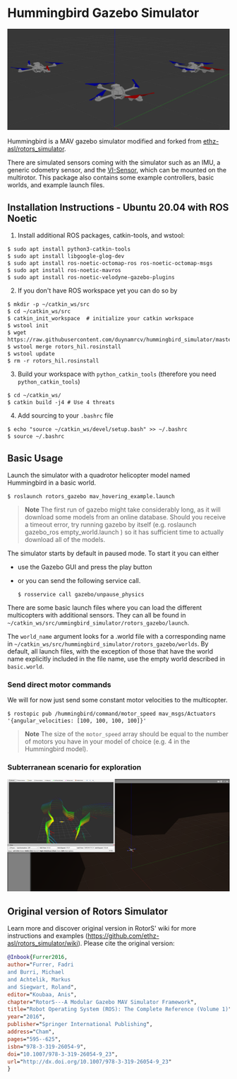 # Hummingbird Gazebo Simulator
![Alt text](image.png)

Hummingbird is a MAV gazebo simulator modified and forked from [ethz-asl/rotors_simulator](https://github.com/ethz-asl/rotors_simulator/).

There are simulated sensors coming with the simulator such as an IMU, a generic odometry sensor, and the [VI-Sensor](http://wiki.ros.org/vi_sensor), which can be mounted on the multirotor. This package also contains some example controllers, basic worlds, and example launch files.

## Installation Instructions - Ubuntu 20.04 with ROS Noetic

1. Install additional ROS packages, catkin-tools, and wstool:

```
$ sudo apt install python3-catkin-tools
$ sudo apt install libgoogle-glog-dev
$ sudo apt install ros-noetic-octomap-ros ros-noetic-octomap-msgs
$ sudo apt install ros-noetic-mavros
$ sudo apt install ros-noetic-velodyne-gazebo-plugins
```
2. If you don't have ROS workspace yet you can do so by

```
$ mkdir -p ~/catkin_ws/src
$ cd ~/catkin_ws/src
$ catkin_init_workspace  # initialize your catkin workspace
$ wstool init
$ wget https://raw.githubusercontent.com/duynamrcv/hummingbird_simulator/master/rotors_hil.rosinstall
$ wstool merge rotors_hil.rosinstall
$ wstool update
$ rm -r rotors_hil.rosinstall
```

3. Build your workspace with `python_catkin_tools` (therefore you need `python_catkin_tools`)

  ```
  $ cd ~/catkin_ws/
  $ catkin build -j4 # Use 4 threats
  ```

4. Add sourcing to your `.bashrc` file

  ```
  $ echo "source ~/catkin_ws/devel/setup.bash" >> ~/.bashrc
  $ source ~/.bashrc
  ```


## Basic Usage

Launch the simulator with a quadrotor helicopter model named Hummingbird in a basic world.

```
$ roslaunch rotors_gazebo mav_hovering_example.launch
```

> **Note** The first run of gazebo might take considerably long, as it will download some models from an online database. Should you receive a timeout error, try running gazebo by itself (e.g. roslaunch gazebo_ros empty_world.launch ) so it has sufficient time to actually download all of the models.

The simulator starts by default in paused mode. To start it you can either
 - use the Gazebo GUI and press the play button
 - or you can send the following service call.

   ```
   $ rosservice call gazebo/unpause_physics
   ```

There are some basic launch files where you can load the different multicopters with additional sensors. They can all be found in `~/catkin_ws/src/ummingbird_simulator/rotors_gazebo/launch`.

The `world_name` argument looks for a .world file with a corresponding name in `~/catkin_ws/src/hummingbird_simulator/rotors_gazebo/worlds`. By default, all launch files, with the exception of those that have the world name explicitly included in the file name, use the empty world described in `basic.world`.

### Send direct motor commands

We will for now just send some constant motor velocities to the multicopter.

```
$ rostopic pub /hummingbird/command/motor_speed mav_msgs/Actuators '{angular_velocities: [100, 100, 100, 100]}'
```

> **Note** The size of the `motor_speed` array should be equal to the number of motors you have in your model of choice (e.g. 4 in the Hummingbird model).

### Subterranean scenario for exploration 
![Alt text](image_map.png)

## Original version of Rotors Simulator
Learn more and discover original version in RotorS' wiki for more instructions and examples (https://github.com/ethz-asl/rotors_simulator/wiki). Please cite the original version:
```bibtex
@Inbook{Furrer2016,
author="Furrer, Fadri
and Burri, Michael
and Achtelik, Markus
and Siegwart, Roland",
editor="Koubaa, Anis",
chapter="RotorS---A Modular Gazebo MAV Simulator Framework",
title="Robot Operating System (ROS): The Complete Reference (Volume 1)",
year="2016",
publisher="Springer International Publishing",
address="Cham",
pages="595--625",
isbn="978-3-319-26054-9",
doi="10.1007/978-3-319-26054-9_23",
url="http://dx.doi.org/10.1007/978-3-319-26054-9_23"
}
```